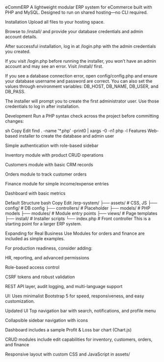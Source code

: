 eCommERP
A lightweight modular ERP system for eCommerce built with PHP and MySQL. Designed to run on shared hosting—no CLI required.

Installation
Upload all files to your hosting space.

Browse to /install/ and provide your database credentials and admin account details.

After successful installation, log in at /login.php with the admin credentials you created.

If you visit /login.php before running the installer, you won’t have an admin account and may see an error. Visit /install/ first.

If you see a database connection error, open config/config.php and ensure your database username and password are correct. You can also set the values through environment variables: DB_HOST, DB_NAME, DB_USER, and DB_PASS.

The installer will prompt you to create the first administrator user. Use those credentials to log in after installation.

Development
Run a PHP syntax check across the project before committing changes:

sh
Copy
Edit
find . -name '*.php' -print0 | xargs -0 -n1 php -l
Features
Web-based installer to create the database and admin user

Simple authentication with role-based sidebar

Inventory module with product CRUD operations

Customers module with basic CRM records

Orders module to track customer orders

Finance module for simple income/expense entries

Dashboard with basic metrics

Default Structure
bash
Copy
Edit
/erp-system/
├── assets/        # CSS, JS
├── config/        # DB config
├── controllers/   # Placeholder
├── models/        # PHP models
├── modules/       # Module entry points
├── views/         # Page templates
├── install/       # Installer scripts
└── index.php      # Front controller
This is a starting point for a larger ERP system.

Expanding for Real Business Use
Modules for orders and finance are included as simple examples.

For production readiness, consider adding:

HR, reporting, and advanced permissions

Role-based access control

CSRF tokens and robust validation

REST API layer, audit logging, and multi-language support

UI: Uses minimalist Bootstrap 5 for speed, responsiveness, and easy customization.

Updated UI
Top navigation bar with search, notifications, and profile menu

Collapsible sidebar navigation with icons

Dashboard includes a sample Profit & Loss bar chart (Chart.js)

CRUD modules include edit capabilities for inventory, customers, orders, and finance

Responsive layout with custom CSS and JavaScript in assets/